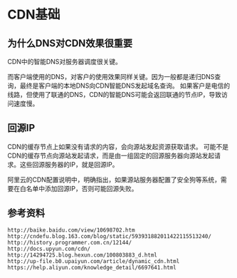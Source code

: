 # CDN基础

## 为什么DNS对CDN效果很重要

CDN中的智能DNS对服务器调度很关键。

而客户端使用的DNS，对客户的使用效果同样关键。因为一般都是递归DNS查询，最终是客户端的本地DNS向CDN智能DNS发起域名查询。
如果客户是电信的线路，但使用了联通的DNS，CDN的智能DNS可能会返回联通的节点IP，导致访问速度慢。

## 回源IP

CDN的缓存节点上如果没有请求的内容，会向源站发起资源获取请求。
可能不是CDN的缓存节点向源站发起请求，而是由一组固定的回源服务器向源站发起请求。这些回源服务器的IP，就是回源IP。

阿里云的CDN配置说明中，明确指出，如果源站服务器配置了安全狗等系统，需要在白名单中添加回源IP，否则可能回源失败。

## 参考资料

	http://baike.baidu.com/view/10698702.htm
	http://cndefu.blog.163.com/blog/static/593931882011422115513240/
	http://history.programmer.com.cn/12144/
	http://docs.upyun.com/cdn/
	http://14294725.blog.hexun.com/100803883_d.html
	http://up-file.b0.upaiyun.com/article/dynamic_cdn.html
	https://help.aliyun.com/knowledge_detail/6697641.html

